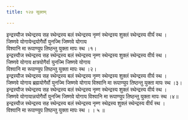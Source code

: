 ```yaml
---
title: १२७ सूक्तम्

---
```

इन्द्रस्यौज स्थेन्द्रस्य सह स्थेन्द्रस्य बलं स्थेन्द्रस्य नृम्णं स्थेन्द्रस्य शुक्लं स्थेन्द्रस्य वीर्यं स्थ ।  
जिष्णवे योगायेन्द्रयोगैर्वो युनज्मि जिष्णवे योगाय  
विश्वानि मा रूपाण्युप तिष्ठन्तु युक्ता मापः स्थ ।१।  
इन्द्रस्यौज स्थेन्द्रस्य सह स्थेन्द्रस्य बलं स्थेन्द्रस्य नृम्ण स्थेन्द्रस्य शुक्लं स्थेन्द्रस्य वीर्य स्थ ।  
जिष्णवे योगाय क्षत्रयोगैर्वा युनज्मि जिष्णवे योगाय  
विश्वानि मा रूपाण्युप तिष्ठन्तु युक्ता मापः स्थ ।२।  
इन्द्रस्यौज स्थेन्द्रस्य सह स्थेन्द्रस्य बलं स्थेन्द्रस्य नृम्ण स्थेन्द्रस्य शुक्लं स्थेन्द्रस्य वीर्य स्थ ।  
जिष्णवे योगाय ब्रह्मयोगैर्वो युनज्मि जिष्णवे योगाय विश्वानि मा रूपाण्युप तिष्ठन्तु युक्ता मापः स्थ ।३।  
इन्द्रस्यौज स्थेन्द्रस्य सह स्थेन्द्रस्य बलं स्थेन्द्रस्य नृम्ण स्थेन्द्रस्य शुक्लं स्थेन्द्रस्य वीर्य स्थ ।  
जिष्णवे योगायान्नयोगैर्वो युनज्मि जिष्णवे योगाय विश्वानि मा रूपाण्युप तिष्ठन्तु युक्ता मापः स्थ ।४॥  
इन्द्रस्यौज स्थेन्द्रस्य सह स्थेन्द्रस्य बलं स्थेन्द्रस्य नृम्ण स्थेद्रस्य शुक्लं स्थेन्द्रस्य वीर्यं स्थ ।  
विश्वानि मा रूपाण्युप तिष्ठन्तु युक्ता मापः स्थ । । ५ ॥  